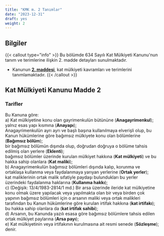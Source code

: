 ```yaml
---
title: "KMK m. 2 Tanımlar"
date: "2023-12-31"
draft: yes
weight: 2
---
```


## Bilgiler

{{< callout type="info" >}}
Bu bölümde 634 Sayılı Kat Mülkiyeti Kanunu'nun tanım ve terimlerine ilişkin 2. madde detayları sunulmaktadır.

- Kanunun [**2. maddesi**](#kat-mülkiyeti-kanunu-madde-2), kat mülkiyeti kavramları ve terimlerini tanımlamaktadır.
  {{< /callout >}}

## Kat Mülkiyeti Kanunu Madde 2

### Tarifler

Bu Kanuna göre:  
a) Kat mülkiyetine konu olan gayrimenkulün bütününe (**Anagayrimenkul**);  
yalnız esas yapı kısmına (**Anayapı**);  
Anagayrimenkulün ayrı ayrı ve başlı başına kullanılmaya elverişli olup, bu Kanun hükümlerine göre bağımsız mülkiyete konu olan bölümlerine (**Bağımsız bölüm**);  
bir bağımsız bölümün dışında olup, doğrudan doğruya o bölüme tahsis edilmiş olan yerlere (**Eklenti**);  
bağımsız bölümler üzerinde kurulan mülkiyet hakkına (**Kat mülkiyeti**) ve bu hakka sahip olanlara (**Kat maliki**);  
b) Anagayrimenkulün bağımsız bölümleri dışında kalıp, korunma ve ortaklaşa kullanma veya faydalanmaya yarıyan yerlerine (**Ortak yerler**);  
kat maliklerinin ortak malik sıfatiyle paydaşı bulundukları bu yerler üzerindeki faydalanma haklarına (**Kullanma hakkı**);  
c) (Değişik: 13/4/1983-2814/1 md.) Bir arsa üzerinde ileride kat mülkiyetine konu olmak üzere yapılacak veya yapılmakta olan bir veya birden çok yapının bağımsız bölümleri için o arsanın maliki veya ortak malikleri tarafından bu Kanun hükümlerine göre kurulan irtifak hakkına (**kat irtifakı**);  
bu hakka sahip olanlara da (**kat irtifak sahibi**);  
d) Arsanın, bu Kanunda yazılı esasa göre bağımsız bölümlere tahsis edilen ortak mülkiyet paylarına (**Arsa payı**);  
e) Kat mülkiyetinin veya irtifakının kurulmasına ait resmi senede (**Sözleşme**);  
denir.
